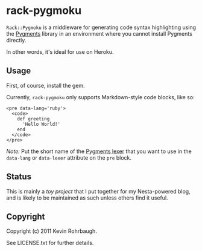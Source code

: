 # rack-pygmoku

`Rack::Pygmoku` is a middleware for generating code syntax highlighting using the
[Pygments](http://pygments.org/) library in an environment where you cannot
install Pygments directly.

In other words, it's ideal for use on Heroku.

## Usage

First, of course, install the gem.

Currently, `rack-pygmoku` only supports Markdown-style code blocks, like
so:

    <pre data-lang='ruby'>
      <code>
        def greeting
          'Hello World!'
        end
      </code>
    </pre>

_Note:_ Put the short name of the
[Pygments lexer](http://pygments.org/docs/lexers/) that you want to use in the
`data-lang` or `data-lexer` attribute on the `pre` block.

## Status

This is mainly a _toy project_ that I put together for my Nesta-powered
blog, and is likely to be maintained as such unless others find it
useful.

## Copyright

Copyright (c) 2011 Kevin Rohrbaugh.

See LICENSE.txt for further details.


